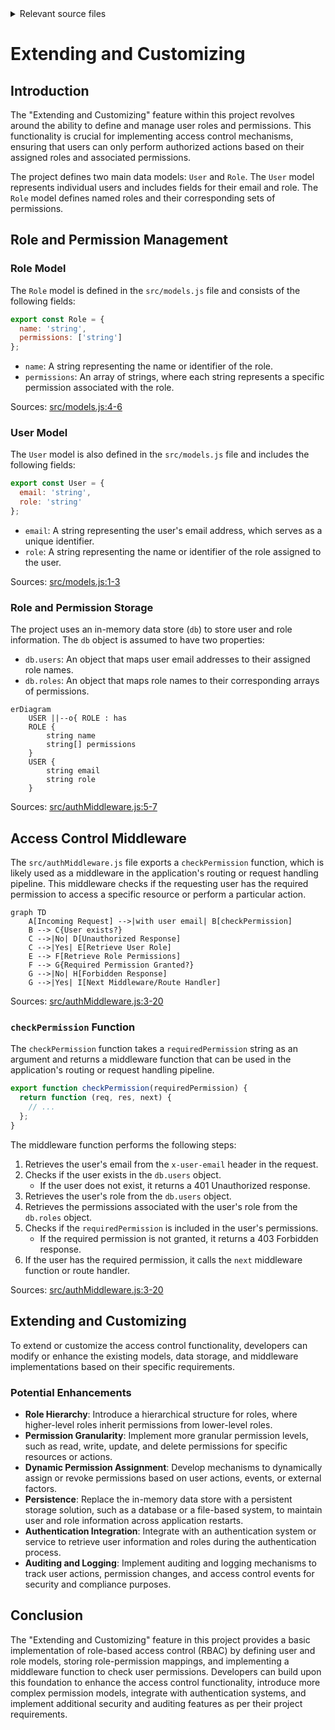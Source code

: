 <details>
<summary>Relevant source files</summary>

The following files were used as context for generating this wiki page:

- [src/models.js](https://github.com/aanickode/access-control-service/blob/main/src/models.js)
- [src/authMiddleware.js](https://github.com/aanickode/access-control-service/blob/main/src/authMiddleware.js)
</details>

# Extending and Customizing

## Introduction

The "Extending and Customizing" feature within this project revolves around the ability to define and manage user roles and permissions. This functionality is crucial for implementing access control mechanisms, ensuring that users can only perform authorized actions based on their assigned roles and associated permissions.

The project defines two main data models: `User` and `Role`. The `User` model represents individual users and includes fields for their email and role. The `Role` model defines named roles and their corresponding sets of permissions.

## Role and Permission Management

### Role Model

The `Role` model is defined in the `src/models.js` file and consists of the following fields:

```javascript
export const Role = {
  name: 'string',
  permissions: ['string']
};
```

- `name`: A string representing the name or identifier of the role.
- `permissions`: An array of strings, where each string represents a specific permission associated with the role.

Sources: [src/models.js:4-6]()

### User Model

The `User` model is also defined in the `src/models.js` file and includes the following fields:

```javascript
export const User = {
  email: 'string',
  role: 'string'
};
```

- `email`: A string representing the user's email address, which serves as a unique identifier.
- `role`: A string representing the name or identifier of the role assigned to the user.

Sources: [src/models.js:1-3]()

### Role and Permission Storage

The project uses an in-memory data store (`db`) to store user and role information. The `db` object is assumed to have two properties:

- `db.users`: An object that maps user email addresses to their assigned role names.
- `db.roles`: An object that maps role names to their corresponding arrays of permissions.

```mermaid
erDiagram
    USER ||--o{ ROLE : has
    ROLE {
        string name
        string[] permissions
    }
    USER {
        string email
        string role
    }
```

Sources: [src/authMiddleware.js:5-7]()

## Access Control Middleware

The `src/authMiddleware.js` file exports a `checkPermission` function, which is likely used as a middleware in the application's routing or request handling pipeline. This middleware checks if the requesting user has the required permission to access a specific resource or perform a particular action.

```mermaid
graph TD
    A[Incoming Request] -->|with user email| B[checkPermission]
    B --> C{User exists?}
    C -->|No| D[Unauthorized Response]
    C -->|Yes| E[Retrieve User Role]
    E --> F[Retrieve Role Permissions]
    F --> G{Required Permission Granted?}
    G -->|No| H[Forbidden Response]
    G -->|Yes| I[Next Middleware/Route Handler]
```

Sources: [src/authMiddleware.js:3-20]()

### `checkPermission` Function

The `checkPermission` function takes a `requiredPermission` string as an argument and returns a middleware function that can be used in the application's routing or request handling pipeline.

```javascript
export function checkPermission(requiredPermission) {
  return function (req, res, next) {
    // ...
  };
}
```

The middleware function performs the following steps:

1. Retrieves the user's email from the `x-user-email` header in the request.
2. Checks if the user exists in the `db.users` object.
   - If the user does not exist, it returns a 401 Unauthorized response.
3. Retrieves the user's role from the `db.users` object.
4. Retrieves the permissions associated with the user's role from the `db.roles` object.
5. Checks if the `requiredPermission` is included in the user's permissions.
   - If the required permission is not granted, it returns a 403 Forbidden response.
6. If the user has the required permission, it calls the `next` middleware function or route handler.

Sources: [src/authMiddleware.js:3-20]()

## Extending and Customizing

To extend or customize the access control functionality, developers can modify or enhance the existing models, data storage, and middleware implementations based on their specific requirements.

### Potential Enhancements

- **Role Hierarchy**: Introduce a hierarchical structure for roles, where higher-level roles inherit permissions from lower-level roles.
- **Permission Granularity**: Implement more granular permission levels, such as read, write, update, and delete permissions for specific resources or actions.
- **Dynamic Permission Assignment**: Develop mechanisms to dynamically assign or revoke permissions based on user actions, events, or external factors.
- **Persistence**: Replace the in-memory data store with a persistent storage solution, such as a database or a file-based system, to maintain user and role information across application restarts.
- **Authentication Integration**: Integrate with an authentication system or service to retrieve user information and roles during the authentication process.
- **Auditing and Logging**: Implement auditing and logging mechanisms to track user actions, permission changes, and access control events for security and compliance purposes.

## Conclusion

The "Extending and Customizing" feature in this project provides a basic implementation of role-based access control (RBAC) by defining user and role models, storing role-permission mappings, and implementing a middleware function to check user permissions. Developers can build upon this foundation to enhance the access control functionality, introduce more complex permission models, integrate with authentication systems, and implement additional security and auditing features as per their project requirements.